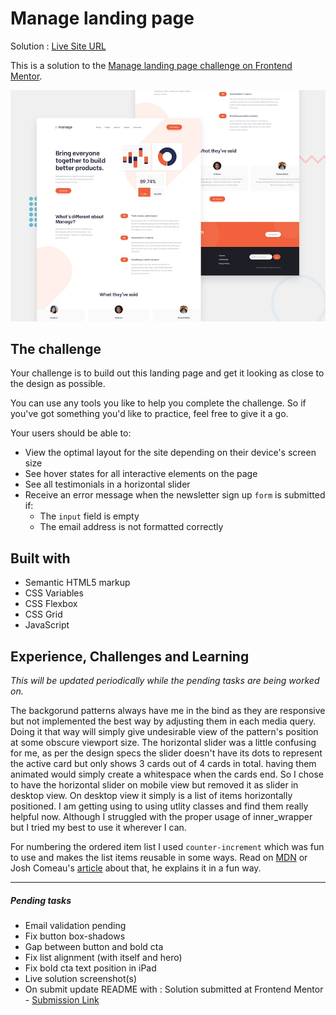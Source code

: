 # Manage landing page

Solution : [Live Site URL](https://frontend-mentor-challenges-ecru.vercel.app/manage-landing-page)

This is a solution to the [Manage landing page challenge on Frontend Mentor](https://www.frontendmentor.io/challenges/manage-landing-page-SLXqC6P5).

![Design preview for the Manage landing page coding challenge](./design/desktop-preview.jpg)

## The challenge

Your challenge is to build out this landing page and get it looking as close to the design as possible.

You can use any tools you like to help you complete the challenge. So if you've got something you'd like to practice, feel free to give it a go.

Your users should be able to:

- View the optimal layout for the site depending on their device's screen size
- See hover states for all interactive elements on the page
- See all testimonials in a horizontal slider
- Receive an error message when the newsletter sign up `form` is submitted if:
  - The `input` field is empty
  - The email address is not formatted correctly

## Built with

- Semantic HTML5 markup
- CSS Variables
- CSS Flexbox
- CSS Grid
- JavaScript

## Experience, Challenges and Learning

_This will be updated periodically while the pending tasks are being worked on._

The backgorund patterns always have me in the bind as they are responsive but not implemented the best way by adjusting them in each media query. Doing it that way will simply give undesirable view of the pattern's position at some obscure viewport size.
The horizontal slider was a little confusing for me, as per the design specs the slider doesn't have its dots to represent the active card but only shows 3 cards out of 4 cards in total. having them animated would simply create a whitespace when the cards end. So I chose to have the horizontal slider on mobile view but removed it as slider in desktop view. On desktop view it simply is a list of items horizontally positioned.
I am getting using to using utlity classes and find them really helpful now. Although I struggled with the proper usage of inner_wrapper but I tried my best to use it wherever I can.

For numbering the ordered item list I used `counter-increment` which was fun to use and makes the list items reusable in some ways. Read on [MDN](https://developer.mozilla.org/en-US/docs/Web/CSS/counter-increment) or Josh Comeau's [article](https://www.joshwcomeau.com/css/styling-ordered-lists-with-css-counters/) about that, he explains it in a fun way.

---

##### Pending tasks

- Email validation pending
- Fix button box-shadows
- Gap between button and bold cta
- Fix list alignment (with itself and hero)
- Fix bold cta text position in iPad
- Live solution screenshot(s)
- On submit update README with : Solution submitted at Frontend Mentor - [Submission Link]()
